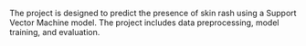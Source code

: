 The project is designed to predict the presence of skin rash using a Support Vector Machine model. The project includes data preprocessing, model training, and evaluation.
